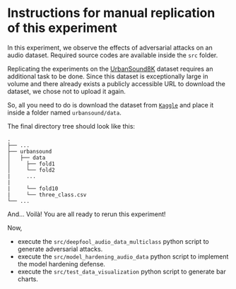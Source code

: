 # Instructions for manual replication of this experiment

In this experiment, we observe the effects of adversarial attacks on an audio dataset. Required source codes are available inside the `src` folder. 

Replicating the experiments on the 
[UrbanSound8K](https://www.kaggle.com/datasets/chrisfilo/urbansound8k) dataset requires an additional task to be done. 
Since this dataset is exceptionally large in volume and there already exists a publicly accessible URL to download the dataset, 
we chose not to upload it again. 

So, all you need to do is download the dataset from [`Kaggle`](https://www.kaggle.com/datasets/chrisfilo/urbansound8k) 
and place it inside a folder named `urbansound/data`. 

The final directory tree should look like this:

    .
    ├── ...
    ├── urbansound                    
    │   ├── data         
    │     ├── fold1         
    │     └── fold2 
    |     ...
    |
    |     └── fold10   
    |     └── three_class.csv
    └── ...

And... Voilà! You are all ready to rerun this experiment! 

Now, 
* execute the `src/deepfool_audio_data_multiclass` python script to generate adversarial attacks.
* execute the `src/model_hardening_audio_data` python script to implement the model hardening defense.
* execute the `src/test_data_visualization` python script to generate bar charts.
